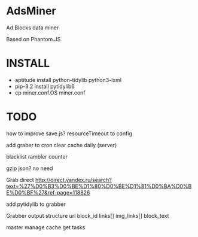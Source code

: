 AdsMiner
========
<p>Ad Blocks data miner</p>
<p>Based on Phantom.JS</p>

INSTALL
=======
<ul>
<li>aptitude install python-tidylib python3-lxml</li>
<li>pip-3.2 install pytidylib6</li>
<li>cp miner.conf.OS miner.conf</li>
</ul>

TODO
====
how to improve save.js?
resourceTimeout to config 

add graber to cron
clear cache daily (server)

blacklist rambler counter

gzip json? no need

Grab direct
http://direct.yandex.ru/search?text=%27%D0%B3%D0%BE%D1%80%D0%BE%D1%81%D0%BA%D0%BE%D0%BF%27&ref-page=118826

add pytidylib to grabber

Grabber output structure
url
block_id
links[]
img_links[]
block_text

master
 manage cache
 get tasks
